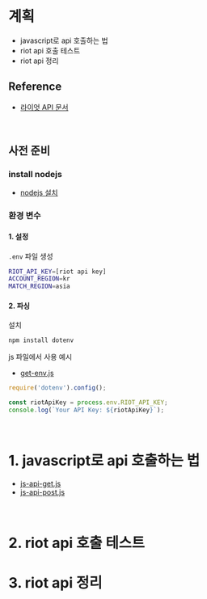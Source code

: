 # 계획

- javascript로 api 호출하는 법  
- riot api 호출 테스트  
- riot api 정리  

## Reference

- [라이엇 API 문서](https://developer.riotgames.com/apis)

<br>

##  사전 준비
### install nodejs
- [nodejs 설치](https://nodejs.org/ko/download/)

### 환경 변수

#### 1. 설정

`.env` 파일 생성  

```bash
RIOT_API_KEY=[riot api key]
ACCOUNT_REGION=kr
MATCH_REGION=asia
```

#### 2. 파싱

설치

```bash
npm install dotenv
```

js 파일에서 사용 예시
- [get-env.js](./js/get-env.js)

```js
require('dotenv').config();

const riotApiKey = process.env.RIOT_API_KEY;
console.log(`Your API Key: ${riotApiKey}`);
```

<br>

# 1. javascript로 api 호출하는 법

- [js-api-get.js](./js/js-api-get.js)  
- [js-api-post.js](./js/js-api-post.js)  

<br>

# 2. riot api 호출 테스트


# 3. riot api 정리


